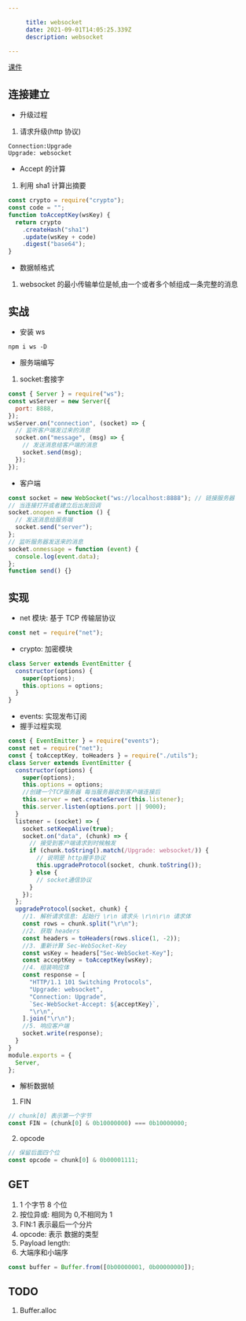 ```yaml
---

     title: websocket
     date: 2021-09-01T14:05:25.339Z
     description: websocket

---
```


[课件](http://www.zhufengpeixun.com/strong/html/98.websocket.html)

## 连接建立

- 升级过程

1. 请求升级(http 协议)

```text
Connection:Upgrade
Upgrade: websocket
```

- Accept 的计算

1. 利用 sha1 计算出摘要

```js
const crypto = require("crypto");
const code = "";
function toAcceptKey(wsKey) {
  return crypto
    .createHash("sha1")
    .update(wsKey + code)
    .digest("base64");
}
```

- 数据帧格式

1. websocket 的最小传输单位是帧,由一个或者多个帧组成一条完整的消息

## 实战

- 安装 ws

```shell
npm i ws -D
```

- 服务端编写

1. socket:套接字

```js
const { Server } = require("ws");
const wsServer = new Server({
  port: 8888,
});
wsServer.on("connection", (socket) => {
  // 监听客户端发过来的消息
  socket.on("message", (msg) => {
    // 发送消息给客户端的消息
    socket.send(msg);
  });
});
```

- 客户端

```js
const socket = new WebSocket("ws://localhost:8888"); // 链接服务器
// 当连接打开或者建立后出发回调
socket.onopen = function () {
  // 发送消息给服务端
  socket.send("server");
};
// 监听服务器发送来的消息
socket.onmessage = function (event) {
  console.log(event.data);
};
function send() {}
```

## 实现

- net 模块: 基于 TCP 传输层协议

```js
const net = require("net");
```

- crypto: 加密模块

```js
class Server extends EventEmitter {
  constructor(options) {
    super(options);
    this.options = options;
  }
}
```

- events: 实现发布订阅
- 握手过程实现

```js
const { EventEmitter } = require("events");
const net = require("net");
const { toAcceptKey, toHeaders } = require("./utils");
class Server extends EventEmitter {
  constructor(options) {
    super(options);
    this.options = options;
    //创建一个TCP服务器 每当服务器收到客户端连接后
    this.server = net.createServer(this.listener);
    this.server.listen(options.port || 9000);
  }
  listener = (socket) => {
    socket.setKeepAlive(true);
    socket.on("data", (chunk) => {
      // 接受到客户端请求到时候触发
      if (chunk.toString().match(/Upgrade: websocket/)) {
        // 说明是 http握手协议
        this.upgradeProtocol(socket, chunk.toString());
      } else {
        // socket通信协议
      }
    });
  };
  upgradeProtocol(socket, chunk) {
    //1. 解析请求信息: 起始行 \r\n 请求头 \r\n\r\n 请求体
    const rows = chunk.split("\r\n");
    //2. 获取 headers
    const headers = toHeaders(rows.slice(1, -2));
    //3. 重新计算 Sec-WebSocket-Key
    const wsKey = headers["Sec-WebSocket-Key"];
    const acceptKey = toAcceptKey(wsKey);
    //4. 组装响应体
    const response = [
      "HTTP/1.1 101 Switching Protocols",
      "Upgrade: websocket",
      "Connection: Upgrade",
      `Sec-WebSocket-Accept: ${acceptKey}`,
      "\r\n",
    ].join("\r\n");
    //5. 响应客户端
    socket.write(response);
  }
}
module.exports = {
  Server,
};
```

- 解析数据帧

1. FIN

```js
// chunk[0] 表示第一个字节
const FIN = (chunk[0] & 0b10000000) === 0b10000000;
```

2. opcode

```js
// 保留后面四个位
const opcode = chunk[0] & 0b00001111;
```

## GET

1. 1 个字节 8 个位
2. 按位异或: 相同为 0,不相同为 1
3. FIN:1 表示最后一个分片
4. opcode: 表示 数据的类型
5. Payload length:
6. 大端序和小端序

```js
const buffer = Buffer.from([0b00000001, 0b00000000]);
```

## TODO

1. Buffer.alloc
